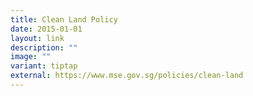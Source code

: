```yaml
---
title: Clean Land Policy
date: 2015-01-01
layout: link
description: ""
image: ""
variant: tiptap
external: https://www.mse.gov.sg/policies/clean-land
---
```

